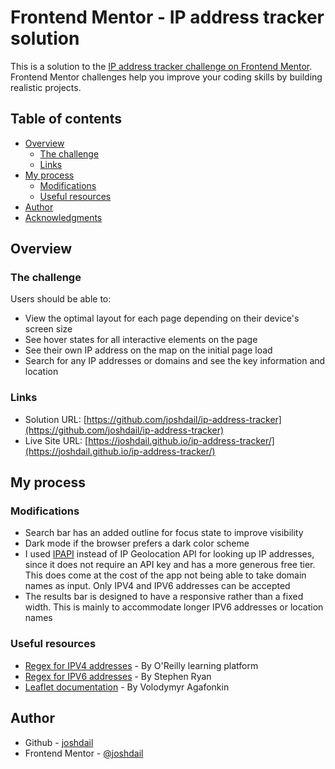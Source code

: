 # Frontend Mentor - IP address tracker solution

This is a solution to the [IP address tracker challenge on Frontend Mentor](https://www.frontendmentor.io/challenges/ip-address-tracker-I8-0yYAH0). Frontend Mentor challenges help you improve your coding skills by building realistic projects.

## Table of contents

- [Overview](#overview)
  - [The challenge](#the-challenge)
  - [Links](#links)
- [My process](#my-process)
  - [Modifications](#modifications)
  - [Useful resources](#useful-resources)
- [Author](#author)
- [Acknowledgments](#acknowledgments)

## Overview

### The challenge

Users should be able to:

- View the optimal layout for each page depending on their device's screen size
- See hover states for all interactive elements on the page
- See their own IP address on the map on the initial page load
- Search for any IP addresses or domains and see the key information and location

### Links

- Solution URL: [https://github.com/joshdail/ip-address-tracker](https://github.com/joshdail/ip-address-tracker)
- Live Site URL: [https://joshdail.github.io/ip-address-tracker/](https://joshdail.github.io/ip-address-tracker/)

## My process

### Modifications

- Search bar has an added outline for focus state to improve visibility
- Dark mode if the browser prefers a dark color scheme
- I used [IPAPI](https://ipapi.com) instead of IP Geolocation API for looking up IP addresses, since it does not require an API key and has a more generous free tier. This does come at the cost of the app not being able to take domain names as input. Only IPV4 and IPV6 addresses can be accepted
- The results bar is designed to have a responsive rather than a fixed width. This is mainly to accommodate longer IPV6 addresses or location names

### Useful resources

- [Regex for IPV4 addresses](https://www.oreilly.com/library/view/regular-expressions-cookbook/9780596802837/ch07s16.html) - By O'Reilly learning platform
- [Regex for IPV6 addresses](https://community.fortra.com/forums/intermapper/miscellaneous-topics/5acc4fcf-fa83-e511-80cf-0050568460e4) - By Stephen Ryan
- [Leaflet documentation](https://leafletjs.com/reference.html) - By Volodymyr Agafonkin

## Author

- Github - [joshdail](https://www.github.com/joshdail)
- Frontend Mentor - [@joshdail](https://www.frontendmentor.io/profile/joshdail)
